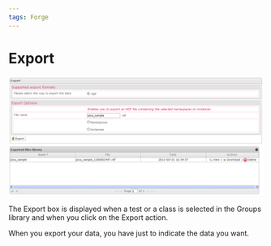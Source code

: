 ```yaml
---
tags: Forge
---
```


Export
======

![](resources/groups-export.png)

The Export box is displayed when a test or a class is selected in the Groups library and when you click on the Export action.

When you export your data, you have just to indicate the data you want.

